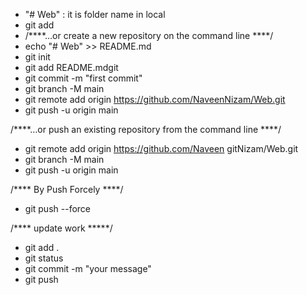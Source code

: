 - "# Web" :  it is folder name in  local
- git add 
- /****…or create a new repository on the command line ****/
- echo "# Web" >> README.md
- git init
- git add README.mdgit 
- git commit -m "first commit"
- git branch -M main
- git remote add origin https://github.com/NaveenNizam/Web.git
- git push -u origin main


/****…or push an existing repository from the command line ****/
- git remote add origin https://github.com/Naveen gitNizam/Web.git
- git branch -M main
- git push -u origin main

/**** By Push Forcely ****/
- git push --force <repository url>


/**** update work *****/
- git add .
- git status
- git commit -m "your message"
- git push

